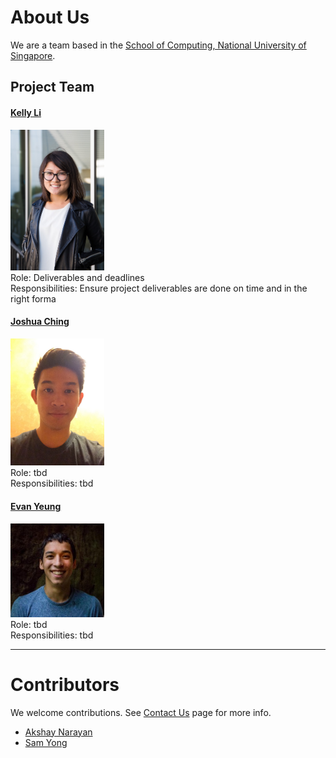 # About Us

We are a team based in the [School of Computing, National University of Singapore](http://www.comp.nus.edu.sg).

## Project Team

#### [Kelly Li](http://github.com/kellyli)
<img src="images/kellyli.png" width="150"><br>
 Role: Deliverables and deadlines <br>
 Responsibilities: Ensure project deliverables are done on time and in the right forma

#### [Joshua Ching](http://github.com/joshuaching)
<img src="images/joshuaching.png" width="150"><br>
 Role: tbd <br>
 Responsibilities: tbd

#### [Evan Yeung](http://github.com/evanyeung)
<img src="images/evanyeung.jpg" width="150"><br>
 Role: tbd <br>
 Responsibilities: tbd

 -----

# Contributors

We welcome contributions. See [Contact Us](ContactUs.md) page for more info.

* [Akshay Narayan](https://github.com/se-edu/addressbook-level4/pulls?q=is%3Apr+author%3Aokkhoy)
* [Sam Yong](https://github.com/se-edu/addressbook-level4/pulls?q=is%3Apr+author%3Amauris)
